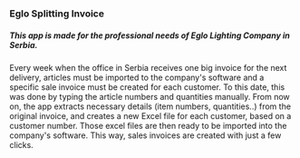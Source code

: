 <h3>Eglo Splitting Invoice</h3>
<h5>This app is made for the professional needs of Eglo Lighting Company in Serbia.</h5>
Every week when the office in Serbia receives one big invoice for the next delivery, 
articles must be imported to the company's software and a specific sale invoice must be created for each customer. 
To this date, this was done by typing the article numbers and quantities manually. 
From now on, the app extracts necessary details (item numbers, quantities..) from the original invoice, and creates a new Excel file for each customer, 
based on a customer number. Those excel files are then ready to be imported into the company's software. This way, sales invoices are created with just a few clicks.
